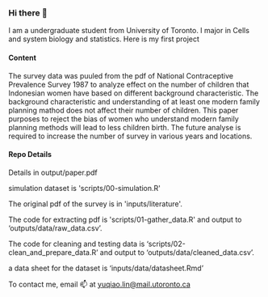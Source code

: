 ### Hi there 👋

I am a undergraduate student from University of Toronto. I major in Cells and system biology and statistics. Here is my first project

####  Content
The survey data was puuled from the pdf of National Contraceptive Prevalence Survey 1987 to analyze effect on the number of children that Indonesian women have based on different background characteristic. The background characteristic and understanding of at least one modern family planning mathod does not affect their number of children. This paper purposes to reject the bias of women who understand modern family planning methods will lead to less children birth. The future analyse is required to increase the number of survey in various years and locations.

#### Repo Details
Details in output/paper.pdf

simulation dataset is 'scripts/00-simulation.R'

The original pdf of the survey is in 'inputs/literature'.

The code for extracting pdf is 'scripts/01-gather_data.R' and output to ‘outputs/data/raw_data.csv’.

The code for cleaning and testing data is ‘scripts/02-clean_and_prepare_data.R’ and output to ‘outputs/data/cleaned_data.csv’.

a data sheet for the dataset is ‘inputs/data/datasheet.Rmd’

To contact me, email 📫 at yuqiao.lin@mail.utoronto.ca
